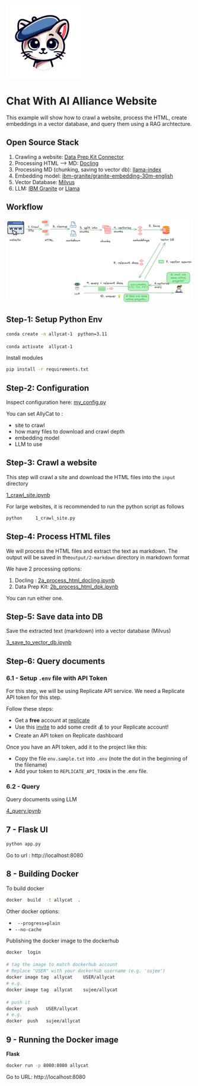 <img src="assets/allycat.png" alt="Alley Cat" width="200"/>

# Chat With AI Alliance Website

This example will show how to crawl a website, process the HTML, create embeddings in a vector database, and query them using a RAG archtecture.

## Open Source Stack

1. Crawling a website: [Data Prep Kit Connector](https://github.com/data-prep-kit/data-prep-kit/blob/dev/data-connector-lib/doc/overview.md)
2. Processing HTML --> MD:  [Docling](https://github.com/docling-project/docling)
3. Processing MD (chunking, saving to vector db): [llama-index](https://docs.llamaindex.ai/en/stable/)
4. Embedding model: [ibm-granite/granite-embedding-30m-english](https://huggingface.co/ibm-granite/granite-embedding-30m-english)
5. Vector Database: [Milvus](https://milvus.io/)
6. LLM:  [IBM Granite](https://huggingface.co/ibm-granite) or [Llama]()

## Workflow

![](assets/rag-website-1.png)

## Step-1: Setup Python Env

```bash
conda create -n allycat-1  python=3.11

conda activate  allycat-1
```

Install modules

```bash
pip install -r requirements.txt 
```


## Step-2: Configuration

Inspect configuration here: [my_config.py](my_config.py)

You can set AllyCat to :
- site to crawl
- how many files to download and crawl depth
- embedding model
- LLM to use

## Step-3: Crawl a website

This step will crawl a site and download the HTML files into the `input` directory

[1_crawl_site.ipynb](1_crawl_site.ipynb)

For large websites, it is recommended to run the python script as follows

```bash
python     1_crawl_site.py
```


## Step-4: Process HTML files

We will process the HTML files and extract the text as markdown.  The output will be saved in the`output/2-markdown` directory in markdown format

We have 2 processing options:

1. Docling : [2a_process_html_docling.ipynb](2a_process_html_docling.ipynb)
2. Data Prep Kit: [2b_process_html_dpk.ipynb](2b_process_html_dpk.ipynb)

You can run either one.

## Step-5: Save data into DB

Save the extracted text (markdown) into a vector database (Milvus)

[3_save_to_vector_db.ipynb](3_save_to_vector_db.ipynb)

## Step-6: Query documents

### 6.1 - Setup `.env` file with API Token

For this step, we will be using Replicate API service.  We need a Replicate API token for this step.

Follow these steps:

- Get a **free** account at [replicate](https://replicate.com/home)
- Use this [invite](https://replicate.com/invites/a8717bfe-2f3d-4a52-88ed-1356231cdf03) to add some credit  💰  to your Replicate account!
- Create an API token on Replicate dashboard

Once you have an API token, add it to the project like this:

- Copy the file `env.sample.txt` into `.env`  (note the dot in the beginning of the filename)
- Add your token to `REPLICATE_API_TOKEN` in the .env file.

### 6.2 - Query

Query documents using LLM

[4_query.ipynb](4_query.ipynb)

## 7 - Flask UI

```bash
python app.py
```

Go to url : http://localhost:8080

## 8 - Building Docker

To build docker

```bash
docker  build  -t allycat  .
```

Other docker options:

- ` --progress=plain`
- `--no-cache`


Publishing the docker image to the dockerhub

```bash
docker  login 

# tag the image to match dockerhub account
# Replace "USER" with your dockerhub username (e.g. 'sujee')
docker image tag  allycat    USER/allycat
# e.g.
docker image tag  allycat    sujee/allycat

# push it
docker  push   USER/allycat
# e.g.
docker  push   sujee/allycat
```

## 9 - Running the Docker image


**Flask**

```bash
docker run -p 8080:8080 allycat
```

Go to URL:  http://localhost:8080

